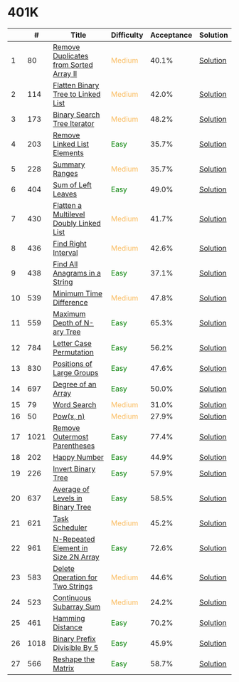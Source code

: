 401K 
====

|| #   | Title    |   Difficulty | Acceptance |Solution  | 
|---| --- | --- | --- | --- | --- |
|1|80   |  [Remove Duplicates from Sorted Array II](https://leetcode.com/problems/remove-duplicates-from-sorted-array-ii/) | <span style="color:#FABC60">Medium</span> |40.1%| [Solution](problems/80.md)|
|2|114  | [Flatten Binary Tree to Linked List](https://leetcode.com/problems/flatten-binary-tree-to-linked-list/) | <span style="color:#FABC60">Medium</span> |42.0%| [Solution](problems/114.md)|
|3|173  | [Binary Search Tree Iterator](https://leetcode.com/problems/binary-search-tree-iterator/) | <span style="color:#FABC60">Medium</span> | 48.2% |[Solution](problems/173.md)|
|4|203  | [Remove Linked List Elements](https://leetcode.com/problems/remove-linked-list-elements/) | <span style="color:green">Easy</span> | 	35.7% |[Solution](problems/203.md)|
|5|228  | [Summary Ranges](https://leetcode.com/problems/summary-ranges/) | <span style="color:#FABC60">Medium</span> | 35.7% |[Solution](problems/228.md)|
|6|404  | [Sum of Left Leaves](https://leetcode.com/problems/sum-of-left-leaves/) | <span style="color:green">Easy</span> | 49.0% | [Solution](problems/404.md)|
|7|430  | [Flatten a Multilevel Doubly Linked List](https://leetcode.com/problems/flatten-a-multilevel-doubly-linked-list/) | <span style="color:#FABC60">Medium</span> | 41.7% | [Solution](problems/430.md)|
|8|436  | [Find Right Interval](https://leetcode.com/problems/find-right-interval/) | <span style="color:#FABC60">Medium</span> | 42.6% | [Solution](problems/436.md)|
|9|438  | [Find All Anagrams in a String](https://leetcode.com/problems/find-all-anagrams-in-a-string/)| <span style="color:green">Easy</span> | 37.1% | [Solution](problems/438.md)|
|10|539  | [Minimum Time Difference](https://leetcode.com/problems/minimum-time-difference/) | <span style="color:#FABC60">Medium</span> | 47.8% | [Solution](problems/539.md)|
|11|559  | [Maximum Depth of N-ary Tree](https://leetcode.com/problems/maximum-depth-of-n-ary-tree/) | <span style="color:green">Easy</span> | 65.3% |[Solution](problems/559.md)|
|12|784  | [Letter Case Permutation](https://leetcode.com/problems/letter-case-permutation/) | <span style="color:green">Easy</span> | 56.2% | [Solution](problems/784.md)|
|13|830  | [Positions of Large Groups](https://leetcode.com/problems/positions-of-large-groups/) | <span style="color:green">Easy</span> | 47.6% | [Solution](problems/830.md)|
|14|697  | [Degree of an Array](https://leetcode.com/problems/degree-of-an-array/) | <span style="color:green">Easy</span> | 50.0% |[Solution](problems/697.md)|
|15|79   |  [Word Search](https://leetcode.com/problems/word-search/) | <span style="color:#FABC60">Medium</span> |31.0%|[Solution](problems/79.md)|
|16|50   |  [Pow(x, n)](https://leetcode.com/problems/powx-n/) | <span style="color:#FABC60">Medium</span> |27.9%| [Solution](problems/50.md)|
|17|1021 | [Remove Outermost Parentheses](https://leetcode.com/problems/remove-outermost-parentheses/) | <span style="color:green">Easy</span> | 77.4% | [Solution](problems/1021.md)|
|18|202  | [Happy Number](https://leetcode.com/problems/happy-number/) | <span style="color:green">Easy</span> | 44.9% |[Solution](problems/202.md)|
|19|226  | [Invert Binary Tree](https://leetcode.com/problems/invert-binary-tree/) | <span style="color:green">Easy</span> | 57.9% |[Solution](problems/226.md)|
|20|637  | [Average of Levels in Binary Tree](https://leetcode.com/problems/average-of-levels-in-binary-tree/) | <span style="color:green">Easy</span> | 58.5%	 |[Solution](problems/637.md)|
|21|621  | [Task Scheduler](https://leetcode.com/problems/task-scheduler/) | <span style="color:#FABC60">Medium</span>| 45.2% |[Solution](problems/621.md)|
|22|961  | [N-Repeated Element in Size 2N Array](https://leetcode.com/problems/n-repeated-element-in-size-2n-array/) | <span style="color:green">Easy</span> | 72.6% |[Solution](problems/961.md)|
|23|583  | [Delete Operation for Two Strings](https://leetcode.com/problems/delete-operation-for-two-strings/) | <span style="color:#FABC60">Medium</span> | 44.6% |[Solution](problems/583.md)|
|24|523  | [Continuous Subarray Sum](https://leetcode.com/problems/continuous-subarray-sum/) | <span style="color:#FABC60">Medium</span> | 24.2% |[Solution](problems/523.md)|
|25|461  | [Hamming Distance](https://leetcode.com/problems/hamming-distance/) | <span style="color:green">Easy</span> | 70.2% |[Solution](problems/25.md)|
|26|1018  | [Binary Prefix Divisible By 5](https://leetcode.com/problems/binary-prefix-divisible-by-5/) | <span style="color:green">Easy</span> | 45.9% |[Solution](problems/1018.md)|
|27|566  | [Reshape the Matrix](https://leetcode.com/problems/reshape-the-matrix/) | <span style="color:green">Easy</span> | 58.7% |[Solution](problems/566.md)|